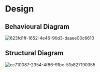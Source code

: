 # Design

## Behavioural Diagram

![623fd1ff-1652-4e46-90d3-daaee00c6610](https://user-images.githubusercontent.com/67543660/142910020-4e79b4fe-0c7f-4f0c-b134-47c59dcdb29a.jpg)


##  Structural Diagram

![ec710087-2354-4f86-91bc-51b827190055](https://user-images.githubusercontent.com/67543660/142910201-4bdfcb2e-aaf4-4974-852f-3ced9665ee19.jpg)
